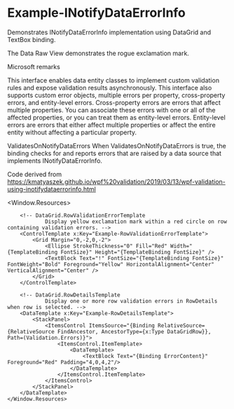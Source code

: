 # Example-INotifyDataErrorInfo
Demonstrates INotifyDataErrorInfo implementation using DataGrid and TextBox binding.

The Data Raw View demonstrates the rogue exclamation mark.

Microsoft remarks

This interface enables data entity classes to implement custom validation rules and expose validation results asynchronously. 
This interface also supports custom error objects, multiple errors per property, cross-property errors, and entity-level errors. 
Cross-property errors are errors that affect multiple properties. 
You can associate these errors with one or all of the affected properties, or you can treat them as entity-level errors. 
Entity-level errors are errors that either affect multiple properties or affect the entire entity without affecting a particular property.

ValidatesOnNotifyDataErrors
	When ValidatesOnNotifyDataErrors is true, the binding checks for and reports errors that are raised by a data source that implements INotifyDataErrorInfo.

Code derived from https://kmatyaszek.github.io/wpf%20validation/2019/03/13/wpf-validation-using-inotifydataerrorinfo.html

<Window.Resources>
        <!-- Textbox Validation Style
                Tooltip single validation error reporting -->
        <Style x:Key="Example-TextBoxValidationError" TargetType="{x:Type TextBox}">
            <Style.Triggers>
                <Trigger Property="Validation.HasError" Value="true">
                    <Setter Property="ToolTip" Value="{Binding RelativeSource={x:Static RelativeSource.Self}, Path=(Validation.Errors)/ErrorContent}"/>
                </Trigger>
            </Style.Triggers>
        </Style>
        
        <!-- DataGrid.RowValidationErrorTemplate
                Display yellow exclamation mark within a red circle on row containing validation errors. -->
        <ControlTemplate x:Key="Example-RowValidationErrorTemplate">
            <Grid Margin="0,-2,0,-2">
                <Ellipse StrokeThickness="0" Fill="Red" Width="{TemplateBinding FontSize}" Height="{TemplateBinding FontSize}" />
                <TextBlock Text="!" FontSize="{TemplateBinding FontSize}" FontWeight="Bold" Foreground="Yellow" HorizontalAlignment="Center" VerticalAlignment="Center" />
            </Grid>
        </ControlTemplate>

        <!-- DataGrid.RowDetailsTemplate
                Display one or more row validation errors in RowDetails when row is selected. -->
        <DataTemplate x:Key="Example-RowDetailsTemplate">
            <StackPanel>
                <ItemsControl ItemsSource="{Binding RelativeSource={RelativeSource FindAncestor, AncestorType={x:Type DataGridRow}}, Path=(Validation.Errors)}">
                    <ItemsControl.ItemTemplate>
                        <DataTemplate>
                            <TextBlock Text="{Binding ErrorContent}" Foreground="Red" Padding="4,0,4,2"/>
                        </DataTemplate>
                    </ItemsControl.ItemTemplate>
                </ItemsControl>
            </StackPanel>
        </DataTemplate>
    </Window.Resources>